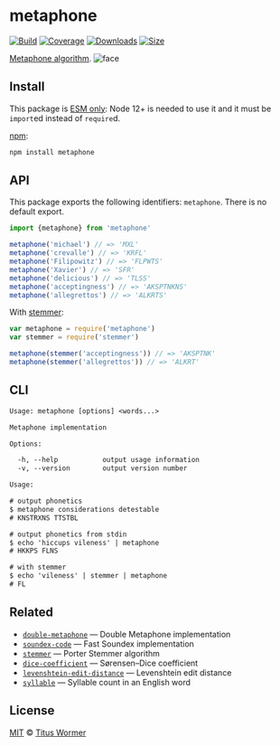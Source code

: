# metaphone

[![Build][build-badge]][build]
[![Coverage][coverage-badge]][coverage]
[![Downloads][downloads-badge]][downloads]
[![Size][size-badge]][size]

[Metaphone algorithm][source].
![face](https://github.com/user-attachments/assets/cf1044b5-5573-45e8-a691-64d898457ae2)

## Install

This package is [ESM only](https://gist.github.com/sindresorhus/a39789f98801d908bbc7ff3ecc99d99c):
Node 12+ is needed to use it and it must be `import`ed instead of `require`d.

[npm][]:

```sh
npm install metaphone
```

## API

This package exports the following identifiers: `metaphone`.
There is no default export.

```js
import {metaphone} from 'metaphone'

metaphone('michael') // => 'MXL'
metaphone('crevalle') // => 'KRFL'
metaphone('Filipowitz') // => 'FLPWTS'
metaphone('Xavier') // => 'SFR'
metaphone('delicious') // => 'TLSS'
metaphone('acceptingness') // => 'AKSPTNKNS'
metaphone('allegrettos') // => 'ALKRTS'
```

With [stemmer][]:

```js
var metaphone = require('metaphone')
var stemmer = require('stemmer')

metaphone(stemmer('acceptingness')) // => 'AKSPTNK'
metaphone(stemmer('allegrettos')) // => 'ALKRT'
```

## CLI

```txt
Usage: metaphone [options] <words...>

Metaphone implementation

Options:

  -h, --help           output usage information
  -v, --version        output version number

Usage:

# output phonetics
$ metaphone considerations detestable
# KNSTRXNS TTSTBL

# output phonetics from stdin
$ echo 'hiccups vileness' | metaphone
# HKKPS FLNS

# with stemmer
$ echo 'vileness' | stemmer | metaphone
# FL
```

## Related

*   [`double-metaphone`](https://github.com/words/double-metaphone)
    — Double Metaphone implementation
*   [`soundex-code`](https://github.com/words/soundex-code)
    — Fast Soundex implementation
*   [`stemmer`](https://github.com/words/stemmer)
    — Porter Stemmer algorithm
*   [`dice-coefficient`](https://github.com/words/dice-coefficient)
    — Sørensen–Dice coefficient
*   [`levenshtein-edit-distance`](https://github.com/words/levenshtein-edit-distance)
    — Levenshtein edit distance
*   [`syllable`](https://github.com/words/syllable)
    — Syllable count in an English word

## License

[MIT][license] © [Titus Wormer][author]

<!-- Definitions -->

[build-badge]: https://github.com/words/metaphone/workflows/main/badge.svg

[build]: https://github.com/words/metaphone/actions

[coverage-badge]: https://img.shields.io/codecov/c/github/words/metaphone.svg

[coverage]: https://codecov.io/github/words/metaphone

[downloads-badge]: https://img.shields.io/npm/dm/metaphone.svg

[downloads]: https://www.npmjs.com/package/metaphone

[size-badge]: https://img.shields.io/bundlephobia/minzip/metaphone.svg

[size]: https://bundlephobia.com/result?p=metaphone

[npm]: https://www.npmjs.com

[license]: license

[author]: https://wooorm.com

[source]: https://en.wikipedia.org/wiki/metaphone

[stemmer]: https://github.com/words/stemmer
